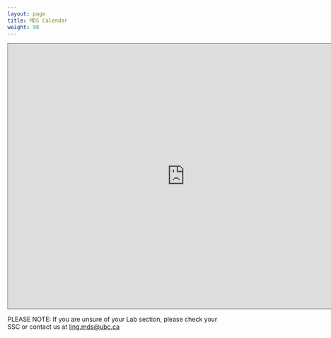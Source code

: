 ```yaml
---
layout: page
title: MDS Calendar
weight: 98
---
```


<iframe style="border: solid 1px #777;" src="https://calendar.google.com/calendar/embed?height=600&amp;wkst=1&amp;bgcolor=%23ffffff&amp;ctz=America%2FVancouver&amp;src=N2I3MTU5NGJjMzNmODljYzI5ZTAwMzM1MWRiZGRmOWVmZTBkN2U3NWViMzcwOWU5YTM4ZDEzYTAwNGViYWM1ZEBncm91cC5jYWxlbmRhci5nb29nbGUuY29t&amp;src=Y2d0ZmJwaHJtNmR1cHE0aHBjc2Q4cGQ2cTBAZ3JvdXAuY2FsZW5kYXIuZ29vZ2xlLmNvbQ&amp;src=ZTBjN2Jqdmg1YmkzdGZnc3U4YTRlc3B1bzhAZ3JvdXAuY2FsZW5kYXIuZ29vZ2xlLmNvbQ&amp;src=Z202N2xhNXRjam5rNmRsdTR0anI2NTFhZThAZ3JvdXAuY2FsZW5kYXIuZ29vZ2xlLmNvbQ&amp;src=cGw0c2VtcGhtOTZ1cjgzcnNyZzZiYTNpOHNAZ3JvdXAuY2FsZW5kYXIuZ29vZ2xlLmNvbQ&amp;src=MmZjYWVkYzkxYzU4ZjdlNzU5YmYxMTFlMjcyYzE3NGEwMjQzODNlMWI2NDY2OWFkYjVkYTcxOWU0ZDk1NjVkNEBncm91cC5jYWxlbmRhci5nb29nbGUuY29t&amp;src=N21mcGx1YzJocmRjYnZrbzI1YmQ2bjIxMzBAZ3JvdXAuY2FsZW5kYXIuZ29vZ2xlLmNvbQ&amp;color=%23795548&amp;color=%23616161&amp;color=%23D50000&amp;color=%233F51B5&amp;color=%23EF6C00&amp;color=%23E67C73&amp;color=%23F6BF26" width="800" height="600" frameborder="0" scrolling="no"></iframe>

PLEASE NOTE: If you are unsure of your Lab section, please check your SSC or contact us at ling.mds@ubc.ca
